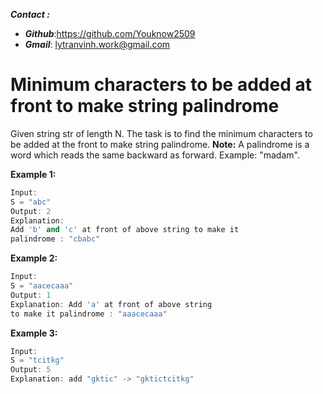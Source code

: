 ___**Contact :**___
- ___Github___:<https://github.com/Youknow2509>
- ___Gmail___: <lytranvinh.work@gmail.com>

# Minimum characters to be added at front to make string palindrome

Given string str of length N. The task is to find the minimum characters to be added at the front to make string palindrome.
**Note:** A palindrome is a word which reads the same backward as forward. Example: "madam".

**Example 1:**
```c++
Input:
S = "abc"
Output: 2
Explanation: 
Add 'b' and 'c' at front of above string to make it
palindrome : "cbabc"
```
**Example 2:**
```c++
Input:
S = "aacecaaa"
Output: 1
Explanation: Add 'a' at front of above string
to make it palindrome : "aaacecaaa"
```

**Example 3:**
```c++
Input:
S = "tcitkg"
Output: 5
Explanation: add "gktic" -> "gktictcitkg"
```

